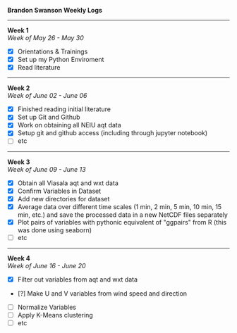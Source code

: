 **Brandon Swanson Weekly Logs**

-----------------
**Week 1**<br>*Week of May 26 - May 30*
- [x] Orientations & Trainings
- [x] Set up my Python Enviroment
- [x] Read literature

-----------------
**Week 2**<br>*Week of June 02 - June 06*
- [x] Finished reading initial literature
- [x] Set up Git and Github
- [x] Work on obtaining all NEIU aqt data
- [x] Setup git and github access (including through jupyter notebook)
- [ ] etc

-----------------
**Week 3**<br>*Week of June 09 - June 13*
- [x] Obtain all Viasala aqt and wxt data
- [x] Confirm Variables in Dataset
- [x] Add new directories for dataset
- [x] Average data over different time scales (1 min, 2 min, 5 min, 10 min, 15 min, etc.) and save the processed data in a new NetCDF files separately
- [x] Plot pairs of variables with pythonic equivalent of "ggpairs" from R (this was done using seaborn)
- [ ] etc

-----------------
**Week 4**<br>*Week of June 16 - June 20*
- [x] Filter out variables from aqt and wxt data
- [?] Make U and V variables from wind speed and direction 
- [ ] Normalize Variables
- [ ] Apply K-Means clustering
- [ ] etc